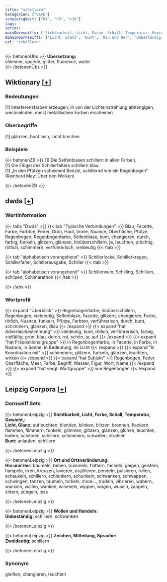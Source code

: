 ```yaml
---
title: "schillern"
kategorien: ["Verb"]
schwierigkeit: ["k1", "h3", "r18"]
tags:
series:
mainDornseiffs: ['Sichtbarkeit, Licht, Farbe, Schall, Temperatur, Gewicht,', 'Ort und Ortsveränderung', 'Wollen und Handeln', 'Zeichen, Mitteilung, Sprache']
domainDornseiffs: ['Licht, Glanz', 'Bunt', 'Hin und Her', 'Unbeständig', 'Zweideutig']
url: "schillern"
---
```


{{< betonenÜbs >}}
**Übersetzung:**  
shimmer, sparkle, glitter, fluoresce, water  
{{< /betonenÜbs >}}

## Wiktionary [[+](https://de.wiktionary.org/wiki/schillern)]

### Bedeutungen
[1] Interferenzfarben erzeugen; in von der Lichteinstrahlung abhängigen, wechselnden, meist metallischen Farben erscheinen  

### Oberbegriffe
[1] glänzen, bunt sein, Licht brechen  

### Beispiele
{{< betonenZB >}}
[1] Die Seifenblasen schillern in allen Farben.  
[1] Die Flügel des Schillerfalters schillern blau.  
[1] „In den Pfützen schwimmt Benzin, schillernd wie ein Regenbogen“ (Reinhard Mey: Über den Wolken)  

{{< /betonenZB >}}


## dwds [[+](https://www.dwds.de/wb/schillern)]

### Wortinformation
{{< tabs "Dwds" >}}
{{< tab "Typische Verbindungen" >}}
Blau, Facette, Farbe, Farbton, Feder, Grün, Haut, Ironie, Nuance, Oberfläche, Pfütze, Regenbogen, Regenbogenfarbe, Seifenblase, bunt, changieren, durch, farbig, funkeln, glitzern, glänzen, hinüberschillern, je, leuchten, prächtig, rötlich, schimmern, verführerisch, vieldeutig
{{< /tab >}}

{{< tab "alphabetisch vorangehend" >}}
Schillerlocke, Schillerkragen, Schillerfalter, Schillerausgabe, Schiller
{{< /tab >}}

{{< tab "alphabetisch vorangehend" >}}
Schillerwein, Schilling, Schillum, schilpen, Schimarathon
{{< /tab >}}

{{< /tabs >}}

### Wortprofil
{{< expand "Überblick" >}} Regenbogenfarbe, hinüberschillern, Regenbogen, vieldeutig, Seifenblase, Facette, glitzern, changieren, Farbe, rötlich, Nuance, funkeln, Pfütze, Farbton, verführerisch, durch, bunt, schimmern, glänzen, Blau {{< /expand >}}
{{< expand "hat Adverbialbestimmung" >}} vieldeutig, bunt, rötlich, verführerisch, farbig, vielfältig, grün, blau, durch, rot, schön, je, auf {{< /expand >}}
{{< expand "hat Präpositionalgruppe" >}} in Regenbogenfarbe, in Facette, in Farbe, in Nuance, in Sonne, in Bedeutung, im Licht {{< /expand >}}
{{< expand "in Koordination mit" >}} schimmern, glitzern, funkeln, glänzen, leuchten, wirken {{< /expand >}}
{{< expand "hat Subjekt" >}} Regenbogen, Feder, Oberfläche, Meer, Farbe, Begriff, Wasser, Figur, Wort, Name {{< /expand >}}
{{< expand "hat vergl. Wortgruppe" >}} wie Regenbogen {{< /expand >}}

## Leipzig Corpora [[+](https://corpora.uni-leipzig.de/en/res?word=schillern&corpusId=deu_newscrawl-public_2018)]

### Dornseiff Sets
{{< betonenLeipzig >}}
**Sichtbarkeit, Licht, Farbe, Schall, Temperatur, Gewicht,:**  
**Licht, Glanz:** aufleuchten, blenden, blinken, blitzen, brennen, flackern, flammen, flimmern, funkeln, glimmen, glitzern, glänzen, glühen, leuchten, lodern, scheinen, schillern, schimmern, schwelen, strahlen  
**Bunt:** anlaufen, schillern  

{{< /betonenLeipzig >}}


{{< betonenLeipzig >}}
**Ort und Ortsveränderung:**  
**Hin und Her:** baumeln, beben, bummeln, flattern, fächeln, geigen, geistern, hampeln, irren, kreuzen, lavieren, oszillieren, pendeln, pulsieren, rollen, schaukeln, schillern, schlenkern, schunkeln, schwanken, schwappen, schwingen, tanzen, taumeln, torkeln, more..., trudeln, vibrieren, wabern, wackeln, wallen, wanken, wimmeln, wippen, wogen, wuseln, zappeln, zittern, züngeln, less  

{{< /betonenLeipzig >}}


{{< betonenLeipzig >}}
**Wollen und Handeln:**  
**Unbeständig:** schillern, schwanken  

{{< /betonenLeipzig >}}


{{< betonenLeipzig >}}
**Zeichen, Mitteilung, Sprache:**  
**Zweideutig:** schillern  

{{< /betonenLeipzig >}}

### Synonym
gleißen, changieren, leuchten

